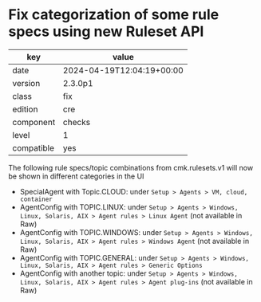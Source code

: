 [//]: # (werk v2)
# Fix categorization of some rule specs using new Ruleset API

key        | value
---------- | ---
date       | 2024-04-19T12:04:19+00:00
version    | 2.3.0p1
class      | fix
edition    | cre
component  | checks
level      | 1
compatible | yes

The following rule specs/topic combinations from cmk.rulesets.v1 will now be shown in different categories in the UI

* SpecialAgent with Topic.CLOUD: under `Setup > Agents > VM, cloud, container`
* AgentConfig with TOPIC.LINUX: under `Setup > Agents > Windows, Linux, Solaris, AIX > Agent rules > Linux Agent` (not available in Raw)
* AgentConfig with TOPIC.WINDOWS: under `Setup > Agents > Windows, Linux, Solaris, AIX > Agent rules > Windows Agent` (not available in Raw)
* AgentConfig with TOPIC.GENERAL: under `Setup > Agents > Windows, Linux, Solaris, AIX > Agent rules > Generic Options`
* AgentConfig with another topic: under `Setup > Agents > Windows, Linux, Solaris, AIX > Agent rules > Agent plug-ins` (not available in Raw)
